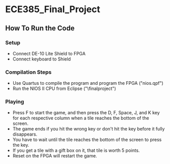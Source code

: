 # ECE385_Final_Project


## How To Run the Code

### Setup

* Connect DE-10 Lite Shield to FPGA
* Connect keyboard to Shield


### Compilation Steps

* Use Quartus to compile the program and program the FPGA ("nios.qpf")
* Run the NIOS II CPU from Eclipse ("\finalproject")

### Playing

* Press F to start the game, and then press the D, F, Space, J, and K key for each respective column when a tile reaches the bottom of the screen.
* The game ends if you hit the wrong key or don't hit the key before it fully disappears.
* You have to wait until the tile reaches the bottom of the screen to press the key.
* If you get a tile with a gift box on it, that tile is worth 5 points.
* Reset on the FPGA will restart the game.